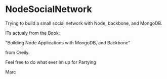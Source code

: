 NodeSocialNetwork
=================

Trying to build a small social network with Node, backbone, and MongoDB.

ITs actualy from the Book:

  "Building Node Applications with MongoDB, and Backbone"
  
  from Oreily.
  
  Feel free to do what ever Im up for Partying
  
  Marc
